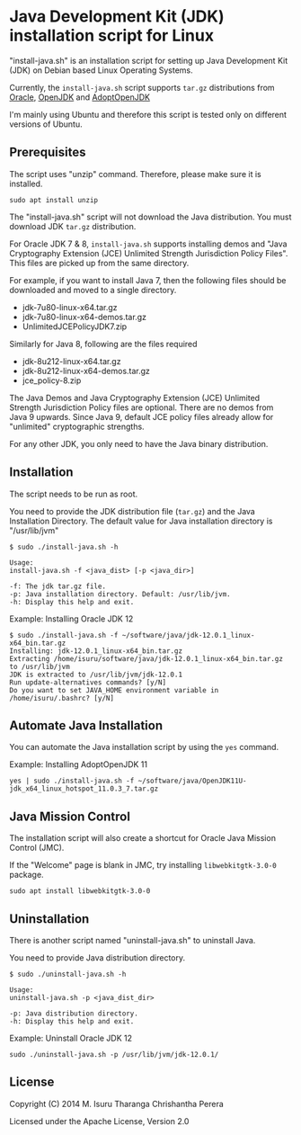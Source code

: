 Java Development Kit (JDK) installation script for Linux
========================================================

"install-java.sh" is an installation script for setting up Java Development Kit (JDK) on Debian based Linux Operating Systems.

Currently, the `install-java.sh` script supports `tar.gz` distributions from [Oracle](https://www.oracle.com/technetwork/java/index.html), [OpenJDK](http://openjdk.java.net/) and [AdoptOpenJDK](https://adoptopenjdk.net/)

I'm mainly using Ubuntu and therefore this script is tested only on different versions of Ubuntu.

## Prerequisites

The script uses "unzip" command. Therefore, please make sure it is installed.

`sudo apt install unzip`

The "install-java.sh" script will not download the Java distribution. You must download JDK `tar.gz` distribution.

For Oracle JDK 7 & 8, `install-java.sh` supports installing demos and "Java Cryptography Extension (JCE) Unlimited Strength Jurisdiction Policy Files". This files are picked up from the same directory.

For example, if you want to install Java 7, then the following files should be downloaded and moved to a single directory.

 - jdk-7u80-linux-x64.tar.gz
 - jdk-7u80-linux-x64-demos.tar.gz
 - UnlimitedJCEPolicyJDK7.zip

Similarly for Java 8, following are the files required

 - jdk-8u212-linux-x64.tar.gz
 - jdk-8u212-linux-x64-demos.tar.gz
 - jce_policy-8.zip

The Java Demos and Java Cryptography Extension (JCE) Unlimited Strength Jurisdiction Policy files are optional. There are no demos from Java 9 upwards. Since Java 9, default JCE policy files already allow for "unlimited" cryptographic strengths.

For any other JDK, you only need to have the Java binary distribution.

## Installation

The script needs to be run as root.

You need to provide the JDK distribution file (`tar.gz`) and the Java Installation Directory. The default value for Java installation directory is "/usr/lib/jvm"

```console
$ sudo ./install-java.sh -h

Usage: 
install-java.sh -f <java_dist> [-p <java_dir>]

-f: The jdk tar.gz file.
-p: Java installation directory. Default: /usr/lib/jvm.
-h: Display this help and exit.

```

Example: Installing Oracle JDK 12

```console
$ sudo ./install-java.sh -f ~/software/java/jdk-12.0.1_linux-x64_bin.tar.gz 
Installing: jdk-12.0.1_linux-x64_bin.tar.gz
Extracting /home/isuru/software/java/jdk-12.0.1_linux-x64_bin.tar.gz to /usr/lib/jvm
JDK is extracted to /usr/lib/jvm/jdk-12.0.1
Run update-alternatives commands? [y/N] 
Do you want to set JAVA_HOME environment variable in /home/isuru/.bashrc? [y/N]
```

## Automate Java Installation

You can automate the Java installation script by using the `yes` command.

Example: Installing AdoptOpenJDK 11

`yes | sudo ./install-java.sh -f ~/software/java/OpenJDK11U-jdk_x64_linux_hotspot_11.0.3_7.tar.gz`

## Java Mission Control

The installation script will also create a shortcut for Oracle Java Mission Control (JMC).

If the "Welcome" page is blank in JMC, try installing `libwebkitgtk-3.0-0` package.

`sudo apt install libwebkitgtk-3.0-0`

## Uninstallation

There is another script named "uninstall-java.sh" to uninstall Java.

You need to provide Java distribution directory.

```console
$ sudo ./uninstall-java.sh -h

Usage: 
uninstall-java.sh -p <java_dist_dir>

-p: Java distribution directory.
-h: Display this help and exit.
```

Example: Uninstall Oracle JDK 12

`sudo ./uninstall-java.sh -p /usr/lib/jvm/jdk-12.0.1/`

## License

Copyright (C) 2014 M. Isuru Tharanga Chrishantha Perera

Licensed under the Apache License, Version 2.0
